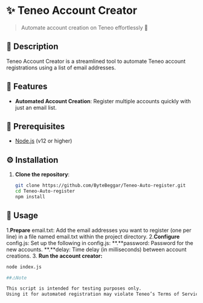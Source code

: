 # ✨ Teneo Account Creator

> Automate account creation on Teneo effortlessly 🚀

## 📘 Description
Teneo Account Creator is a streamlined tool to automate Teneo account registrations using a list of email addresses.

## 🔹 Features
- **Automated Account Creation**: Register multiple accounts quickly with just an email list.

## 🔧 Prerequisites
- [Node.js](https://nodejs.org/) (v12 or higher)

## ⚙️ Installation
1. **Clone the repository**:
   ```bash
   git clone https://github.com/ByteBeggar/Teneo-Auto-register.git
   cd Teneo-Auto-register
   npm install


## 🚀 Usage

1.**Prepare** email.txt: Add the email addresses you want to register (one per line) in a file
    named email.txt within the project directory.
2.**Configure** config.js: Set up the following in config.js:
  **.**password: Password for the new accounts.
  **.**delay: Time delay (in milliseconds) between account creations.
3. **Run the account creator:**
   ```bash
   node index.js

##⚠️Note

This script is intended for testing purposes only.
Using it for automated registration may violate Teneo’s Terms of Service and could lead to account bans.
